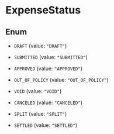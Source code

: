 

# ExpenseStatus

## Enum


* `DRAFT` (value: `"DRAFT"`)

* `SUBMITTED` (value: `"SUBMITTED"`)

* `APPROVED` (value: `"APPROVED"`)

* `OUT_OF_POLICY` (value: `"OUT_OF_POLICY"`)

* `VOID` (value: `"VOID"`)

* `CANCELED` (value: `"CANCELED"`)

* `SPLIT` (value: `"SPLIT"`)

* `SETTLED` (value: `"SETTLED"`)



